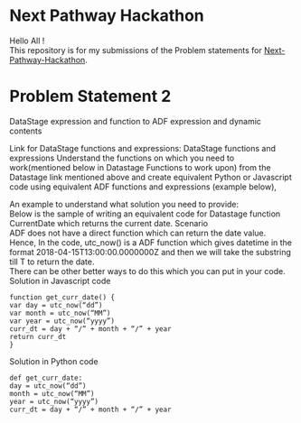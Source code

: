 Next Pathway Hackathon
====================

Hello All ! </br>
This repository is for my submissions of the Problem statements for [Next-Pathway-Hackathon](https://wuelev8.tech/drills/next-pathway-hack-backpackers). </br>

Problem Statement 2
====================
DataStage expression and function to ADF expression and dynamic contents </br>

Link for DataStage functions and expressions: DataStage functions and expressions
Understand the functions on which you need to work(mentioned below in Datastage Functions to
work upon) from the Datastage link mentioned above and create equivalent Python or Javascript
code using equivalent ADF functions and expressions (example below),</br>


An example to understand what solution you need to provide: </br>
Below is the sample of writing an equivalent code for Datastage function CurrentDate which returns
the current date.
Scenario</br>
ADF does not have a direct function which can return the date value. Hence, In the code, utc_now()
is a ADF function which gives datetime in the format 2018-04-15T13:00:00.0000000Z and then we
will take the substring till T to return the date.</br>
There can be other better ways to do this which you can put in your code.</br>
Solution in Javascript code</br>
```
function get_curr_date() {
var day = utc_now(“dd”)
var month = utc_now(“MM”)
var year = utc_now(“yyyy”)
curr_dt = day + “/” + month + “/” + year
return curr_dt
}
```
Solution in Python code
```
def get_curr_date:
day = utc_now(“dd”)
month = utc_now(“MM”)
year = utc_now(“yyyy”)
curr_dt = day + “/” + month + “/” + year
```